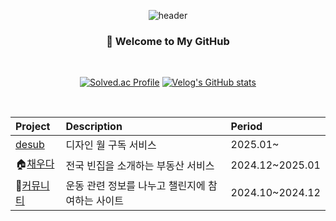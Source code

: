 <div align="center">
  
  ![header](https://capsule-render.vercel.app/api?type=waving&color=47bb98&height=130&section=header&fontSize=20&fontColor=ffffff&fontAlignY=30)

### 👋 Welcome to My GitHub

<br />
  
[![Solved.ac Profile](http://mazassumnida.wtf/api/v2/generate_badge?boj=juminje)](https://solved.ac/juminje/)
  [![Velog's GitHub stats](https://velog-readme-stats.vercel.app/api?name=min_jae&tag=회고)](https://velog.io/@min_jae/%EC%8B%AC%ED%99%94%EB%A1%9D-%ED%94%84%EB%A1%9C%EC%A0%9D%ED%8A%B8-%ED%9A%8C%EA%B3%A0-%EB%82%A0-%EC%9E%8A%EC%A7%80%EB%A7%88)

  
<br />

| **Project** | **Description** | **Period** |
|:---|:---|:---|
| [desub](https://github.com/oz-dbre/desub_FE) | 디자인 월 구독 서비스 | 2025.01~|
| 🏠[채우다](https://github.com/chaeuda-TEAM/oz-main-fe-06-team2) | 전국 빈집을 소개하는 부동산 서비스 | 2024.12~2025.01|
| 💪[커뮤니티](https://github.com/Ju-MINJAE/communiT) | 운동 관련 정보를 나누고 챌린지에 참여하는 사이트 | 2024.10~2024.12 |

<br />
  

  
</div>
